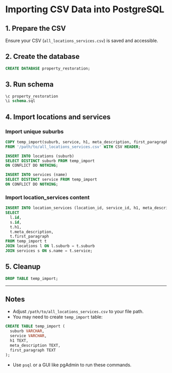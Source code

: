# Importing CSV Data into PostgreSQL

## 1. Prepare the CSV

Ensure your CSV (`all_locations_services.csv`) is saved and accessible.

## 2. Create the database

```sql
CREATE DATABASE property_restoration;
```

## 3. Run schema

```sql
\c property_restoration
\i schema.sql
```

## 4. Import locations and services

### Import unique suburbs

```sql
COPY temp_import(suburb, service, h1, meta_description, first_paragraph)
FROM '/path/to/all_locations_services.csv' WITH CSV HEADER;

INSERT INTO locations (suburb)
SELECT DISTINCT suburb FROM temp_import
ON CONFLICT DO NOTHING;

INSERT INTO services (name)
SELECT DISTINCT service FROM temp_import
ON CONFLICT DO NOTHING;
```

### Import location_services content

```sql
INSERT INTO location_services (location_id, service_id, h1, meta_description, first_paragraph)
SELECT
  l.id,
  s.id,
  t.h1,
  t.meta_description,
  t.first_paragraph
FROM temp_import t
JOIN locations l ON l.suburb = t.suburb
JOIN services s ON s.name = t.service;
```

## 5. Cleanup

```sql
DROP TABLE temp_import;
```

---

## Notes

- Adjust `/path/to/all_locations_services.csv` to your file path.
- You may need to create `temp_import` table:

```sql
CREATE TABLE temp_import (
  suburb VARCHAR,
  service VARCHAR,
  h1 TEXT,
  meta_description TEXT,
  first_paragraph TEXT
);
```

- Use `psql` or a GUI like pgAdmin to run these commands.
